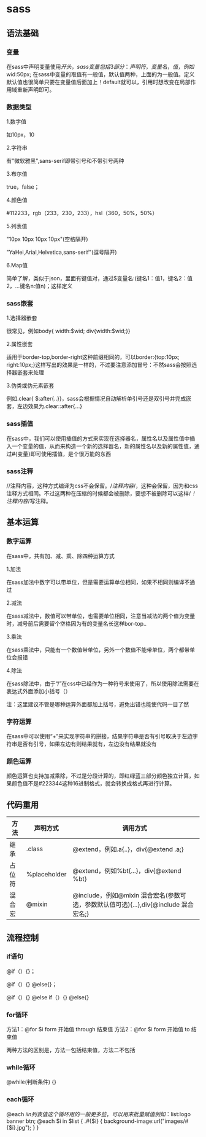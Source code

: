 # sass

## 语法基础

### 变量

在sass中声明变量使用$开头，sass变量包括3部分：声明符，变量名，值，例如$wid:50px;
在sass中变量的取值有一般值，默认值两种，上面的为一般值。定义默认值也很简单只要在变量值后面加上！default就可以，引用时想改变在局部作用域重新声明即可。

### 数据类型

1.数字值

如10px，10

2.字符串

有"微软雅黑",sans-serif即带引号和不带引号两种

3.布尔值

true，false；

4.颜色值

#112233，rgb（233，230，233），hsl（360，50%，50%）

5.列表值

"10px 10px 10px 10px"(空格隔开)

"YaHei,Arial,Helvetica,sans-serif"(逗号隔开)

6.Map值

简单了解，类似于json，里面有键值对，通过$变量名:(键名1：值1，键名2：值2，...键名n:值n)；这样定义

### sass嵌套

1.选择器嵌套

很常见，例如body{ width:$wid;  div{width:$wid;}}

2.属性嵌套

适用于border-top,border-right这种前缀相同的，可以border:{top:10px; right:10px;}这样写出的效果是一样的，不过要注意添加冒号：不然sass会按照选择器嵌套来处理

3.伪类或伪元素嵌套

例如.clear{ $:after{..}}，sass会根据情况自动解析单引号还是双引号并完成嵌套，左边效果为.clear::after{...}

### sass插值

在sass中，我们可以使用插值的方式来实现在选择器名，属性名以及属性值中插入一个变量的值，从而来构造一个新的选择器名，新的属性名以及新的属性值，通过#{变量}即可使用插值，是个很万能的东西

### sass注释

//注释内容，这种方式编译为css不会保留。/*注释内容*/，这种会保留，因为和css注释方式相同。不过这两种在压缩的时候都会被删除，要想不被删除可以这样/*！注释内容*/写注释。

## 基本运算

### 数字运算

在sass中，共有加、减、乘、除四种运算方式

1.加法

在sass加法中数字可以带单位，但是需要运算单位相同，如果不相同则编译不通过

2.减法

在sass减法中，数值可以带单位，也需要单位相同，注意当减法的两个值为变量时，减号前后需要留个空格因为有的变量名长这样bor-top..

3.乘法

在sass乘法中，只能有一个数值带单位，另外一个数值不能带单位，两个都带单位会报错

4.除法

在sass除法中，由于“/”在css中已经作为一种符号来使用了，所以使用除法需要在表达式外面添加小括号（）

注：这里建议不管是哪种运算外面都加上括号，避免出错也能使代码一目了然

### 字符运算

在sass中可以使用“+”来实现字符串的拼接，结果字符串是否有引号取决于左边字符串是否有引号，如果左边有则结果就有，左边没有结果就没有

### 颜色运算

颜色运算也支持加减乘除，不过是分段计算的，即红绿蓝三部分颜色独立计算，如果颜色值不是#223344这种16进制格式，就会转换成格式再进行计算。

## 代码重用

| 方法   | 声明方式     | 调用方式                                                     |
| ------ | ------------ | ------------------------------------------------------------ |
| 继承   | .class       | @extend，例如.a{..}，div{@extend .a;}                        |
| 占位符 | %placeholder | @extend，例如%bt{...}，div{@extend %bt}                      |
| 混合宏 | @mixin       | @include，例如@mixin 混合宏名(参数可选，参数默认值可选){...},div{@include 混合宏名;} |



## 流程控制

### if语句

@if（）{}；

@if（）{} @else{}；

@if（）{} @else if（）{} @else{}

### for循环

方法1：@for $i form 开始值 through 结束值
方法2：@for $i form 开始值 to 结束值

两种方法的区别是，方法一包括结束值，方法二不包括

### while循环

@while(判断条件) {}

### each循环

@each $i in 列表值
这个循环用的一般更多些，可以用来批量赋值
例如：$list:logo banner btn;
@each $i in $list
{
.#{$i}
	{
	 background-image:url("images/#{$i}.jpg");
	}
}

